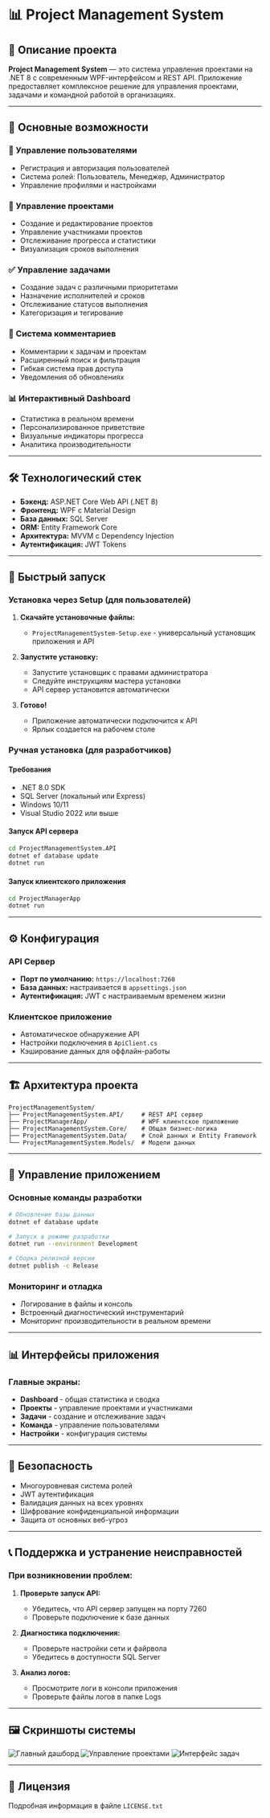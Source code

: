 # 📊 Project Management System

## 📖 Описание проекта

**Project Management System** — это система управления проектами на .NET 8 с современным WPF-интерфейсом и REST API. Приложение предоставляет комплексное решение для управления проектами, задачами и командной работой в организациях.

---

## 🔑 Основные возможности

### 👤 Управление пользователями
- Регистрация и авторизация пользователей
- Система ролей: Пользователь, Менеджер, Администратор
- Управление профилями и настройками

### 📁 Управление проектами
- Создание и редактирование проектов
- Управление участниками проектов
- Отслеживание прогресса и статистики
- Визуализация сроков выполнения

### ✅ Управление задачами
- Создание задач с различными приоритетами
- Назначение исполнителей и сроков
- Отслеживание статусов выполнения
- Категоризация и тегирование

### 💬 Система комментариев
- Комментарии к задачам и проектам
- Расширенный поиск и фильтрация
- Гибкая система прав доступа
- Уведомления об обновлениях

### 📊 Интерактивный Dashboard
- Статистика в реальном времени
- Персонализированное приветствие
- Визуальные индикаторы прогресса
- Аналитика производительности

---

## 🛠 Технологический стек

- **Бэкенд:** ASP.NET Core Web API (.NET 8)
- **Фронтенд:** WPF с Material Design
- **База данных:** SQL Server
- **ORM:** Entity Framework Core
- **Архитектура:** MVVM с Dependency Injection
- **Аутентификация:** JWT Tokens

---

## 🚀 Быстрый запуск

### Установка через Setup (для пользователей)

1. **Скачайте установочные файлы:**
   - `ProjectManagementSystem-Setup.exe` - универсальный установщик приложения и API

2. **Запустите установку:**
   - Запустите установщик с правами администратора
   - Следуйте инструкциям мастера установки
   - API сервер установится автоматически

3. **Готово!**
   - Приложение автоматически подключится к API
   - Ярлык создается на рабочем столе

### Ручная установка (для разработчиков)

#### Требования
- .NET 8.0 SDK
- SQL Server (локальный или Express)
- Windows 10/11
- Visual Studio 2022 или выше

#### Запуск API сервера
```bash
cd ProjectManagementSystem.API
dotnet ef database update
dotnet run
```

#### Запуск клиентского приложения
```bash
cd ProjectManagerApp
dotnet run
```

---

## ⚙️ Конфигурация

### API Сервер
- **Порт по умолчанию:** `https://localhost:7260`
- **База данных:** настраивается в `appsettings.json`
- **Аутентификация:** JWT с настраиваемым временем жизни

### Клиентское приложение
- Автоматическое обнаружение API
- Настройки подключения в `ApiClient.cs`
- Кэширование данных для оффлайн-работы

---

## 🏗️ Архитектура проекта

```
ProjectManagementSystem/
├── ProjectManagementSystem.API/     # REST API сервер
├── ProjectManagerApp/               # WPF клиентское приложение
├── ProjectManagementSystem.Core/    # Общая бизнес-логика
├── ProjectManagementSystem.Data/    # Слой данных и Entity Framework
└── ProjectManagementSystem.Models/  # Модели данных
```

---

## 🔧 Управление приложением

### Основные команды разработки
```bash
# Обновление базы данных
dotnet ef database update

# Запуск в режиме разработки
dotnet run --environment Development

# Сборка релизной версии
dotnet publish -c Release
```

### Мониторинг и отладка
- Логирование в файлы и консоль
- Встроенный диагностический инструментарий
- Мониторинг производительности в реальном времени

---

## 📊 Интерфейсы приложения

### Главные экраны:
- **Dashboard** - общая статистика и сводка
- **Проекты** - управление проектами и участниками
- **Задачи** - создание и отслеживание задач
- **Команда** - управление пользователями
- **Настройки** - конфигурация системы

---

## 🔐 Безопасность

- Многоуровневая система ролей
- JWT аутентификация
- Валидация данных на всех уровнях
- Шифрование конфиденциальной информации
- Защита от основных веб-угроз

---

## 📞 Поддержка и устранение неисправностей

### При возникновении проблем:

1. **Проверьте запуск API:**
   - Убедитесь, что API сервер запущен на порту 7260
   - Проверьте подключение к базе данных

2. **Диагностика подключения:**
   - Проверьте настройки сети и файрвола
   - Убедитесь в доступности SQL Server

3. **Анализ логов:**
   - Просмотрите логи в консоли приложения
   - Проверьте файлы логов в папке Logs

---

## 🖼️ Скриншоты системы

![Главный дашборд](https://github.com/user-attachments/assets/850f740f-a92f-4a38-9225-4afbcca8f6b2)
![Управление проектами](https://github.com/user-attachments/assets/808ba695-8748-4298-afa2-d0bef02c5002)
![Интерфейс задач](https://github.com/user-attachments/assets/c55b0ded-3ceb-420d-bdc2-4ecedc254d7a)

---

## 📄 Лицензия

Подробная информация в файле `LICENSE.txt`
